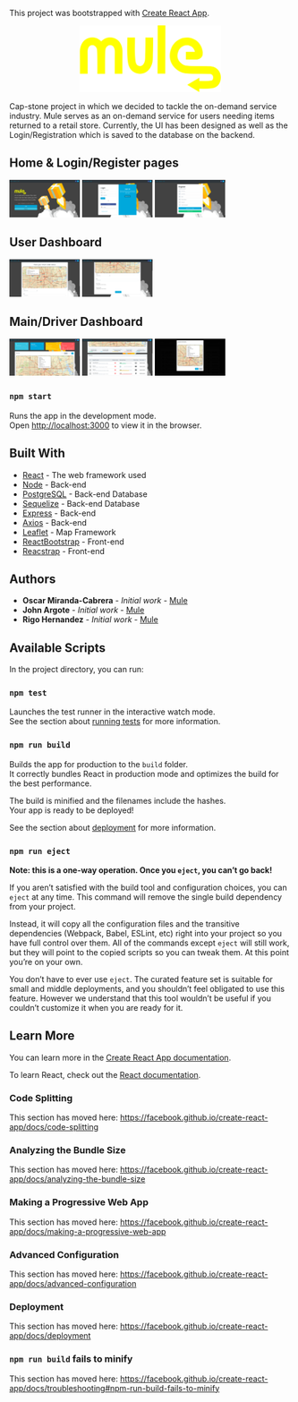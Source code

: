 This project was bootstrapped with [Create React App](https://github.com/facebook/create-react-app).

<p align="center">
  <img src="https://github.com/Oscar6/capstone-app/blob/master/src/assets/mule-logo.png" width="50%" height="50%" title="Home"> 
</p>

Cap-stone project in which we decided to tackle the on-demand service industry. 
Mule serves as an on-demand service for users needing items returned to a retail store. 
Currently, the UI has been designed as well as the Login/Registration which is saved to the database on the backend.

## Home & Login/Register pages
<p>
  <img src="https://github.com/Oscar6/capstone-app/blob/master/src/Styles/images/home.png" width="25%" height="25% title="Home">
  <img src="https://github.com/Oscar6/capstone-app/blob/master/src/Styles/images/login:register.png" width="25%" height="25% title="Login/Register">
  <img src="https://github.com/Oscar6/capstone-app/blob/master/src/Styles/images/register.png" width="25%" height="25% title="Register">
</p>

## User Dashboard
<p>
<img src="https://github.com/Oscar6/capstone-app/blob/master/src/Styles/images/userdashboard.png" width="25%" height="25% title="User Dashboard">
<img src="https://github.com/Oscar6/capstone-app/blob/master/src/Styles/images/userdashboard2.png" width="25%" height="25% title="User Dashboard">
</p>

## Main/Driver Dashboard
<p>
<img src="https://github.com/Oscar6/capstone-app/blob/master/src/Styles/images/dashboard.png" width="25%" height="25% title="Dashboard">
<img src="https://github.com/Oscar6/capstone-app/blob/master/src/Styles/images/dashboard2.png" width="25%" height="25% title="Dashboard">
<img src="https://github.com/Oscar6/capstone-app/blob/master/src/Styles/images/dashboard3.png" width="25%" height="25% title="Dashboard">
</p>


### `npm start`

Runs the app in the development mode.<br>
Open [http://localhost:3000](http://localhost:3000) to view it in the browser.

## Built With

* [React](https://reactjs.org/) - The web framework used
* [Node](https://nodejs.org/en/) - Back-end
* [PostgreSQL](https://www.postgresql.org/) - Back-end Database
* [Sequelize](http://docs.sequelizejs.com/) - Back-end Database
* [Express](https://expressjs.com/) - Back-end 
* [Axios](https://github.com/axios/axios) - Back-end
* [Leaflet](https://leafletjs.com/) - Map Framework
* [ReactBootstrap](https://react-bootstrap.github.io/) - Front-end
* [Reacstrap](https://reactstrap.github.io/) - Front-end


## Authors

* **Oscar Miranda-Cabrera** - *Initial work* - [Mule](https://github.com/Oscar6)
* **John Argote** - *Initial work* - [Mule](https://github.com/j-argote)
* **Rigo Hernandez** - *Initial work* - [Mule](https://github.com/Rigo-Hernandez)


## Available Scripts

In the project directory, you can run:

### `npm test`

Launches the test runner in the interactive watch mode.<br>
See the section about [running tests](https://facebook.github.io/create-react-app/docs/running-tests) for more information.

### `npm run build`

Builds the app for production to the `build` folder.<br>
It correctly bundles React in production mode and optimizes the build for the best performance.

The build is minified and the filenames include the hashes.<br>
Your app is ready to be deployed!

See the section about [deployment](https://facebook.github.io/create-react-app/docs/deployment) for more information.

### `npm run eject`

**Note: this is a one-way operation. Once you `eject`, you can’t go back!**

If you aren’t satisfied with the build tool and configuration choices, you can `eject` at any time. This command will remove the single build dependency from your project.

Instead, it will copy all the configuration files and the transitive dependencies (Webpack, Babel, ESLint, etc) right into your project so you have full control over them. All of the commands except `eject` will still work, but they will point to the copied scripts so you can tweak them. At this point you’re on your own.

You don’t have to ever use `eject`. The curated feature set is suitable for small and middle deployments, and you shouldn’t feel obligated to use this feature. However we understand that this tool wouldn’t be useful if you couldn’t customize it when you are ready for it.

## Learn More

You can learn more in the [Create React App documentation](https://facebook.github.io/create-react-app/docs/getting-started).

To learn React, check out the [React documentation](https://reactjs.org/).

### Code Splitting

This section has moved here: https://facebook.github.io/create-react-app/docs/code-splitting

### Analyzing the Bundle Size

This section has moved here: https://facebook.github.io/create-react-app/docs/analyzing-the-bundle-size

### Making a Progressive Web App

This section has moved here: https://facebook.github.io/create-react-app/docs/making-a-progressive-web-app

### Advanced Configuration

This section has moved here: https://facebook.github.io/create-react-app/docs/advanced-configuration

### Deployment

This section has moved here: https://facebook.github.io/create-react-app/docs/deployment

### `npm run build` fails to minify

This section has moved here: https://facebook.github.io/create-react-app/docs/troubleshooting#npm-run-build-fails-to-minify
